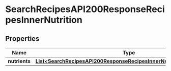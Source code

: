 

# SearchRecipesAPI200ResponseRecipesInnerNutrition

## Properties

Name | Type | Description | Notes
------------ | ------------- | ------------- | -------------
**nutrients** | [**List&lt;SearchRecipesAPI200ResponseRecipesInnerNutritionNutrientsInner&gt;**](SearchRecipesAPI200ResponseRecipesInnerNutritionNutrientsInner.md) |  |  [optional]




